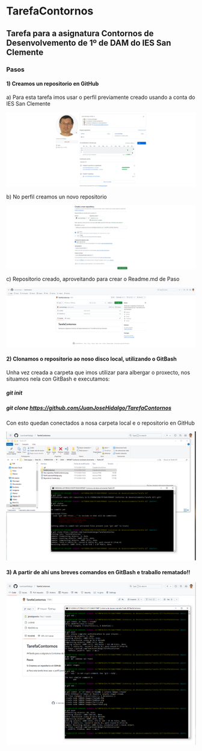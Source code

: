 # TarefaContornos
## Tarefa para a asignatura Contornos de Desenvolvemento de 1º de DAM do IES San Clemente

### Pasos 

#### 1) Creamos un repositorio en GitHub

a) Para esta tarefa imos usar o perfil previamente creado usando a conta do IES San Clemente

![perfil de GitHub](./images/Perfil.png)


b) No perfil creamos un novo repositorio 

![novo repositorio](./images/NewRepo.png)


c) Repositorio creado, aproveitando para crear o Readme.md de Paso

![novo repositorio](./images/RepoCreado.png)


#### 2) Clonamos o repositorio ao noso disco local, utilizando o GitBash
Unha vez creada a carpeta que imos utilizar para albergar o proxecto, nos situamos nela con GitBash
e executamos: 
##### git init
##### git clone https://github.com/JuanJoseHidalgo/TarefaContornos

Con esto quedan conectados a nosa carpeta local e o repositorio en GitHub

![clonado do repositorio](./images/Clonado.PNG)


#### 3) A partir de ahí uns breves comandos en GitBash e traballo rematado!!

![Comandos](./images/Comandos.PNG)

